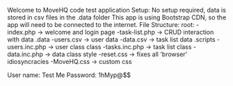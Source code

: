 Welcome to MoveHQ code test application
Setup: No setup required, data is stored in csv files in the .data folder
       This app is using Bootstrap CDN, so the app will need to be connected to the internet.
File Structure:
    root:
        -index.php -> welcome and login page
        -task-list.php -> CRUD interaction with data
        .data
            -users.csv -> user data
            -data.csv -> task list data
        .scripts
            -users.inc.php -> user class class
            -tasks.inc.php -> task list class
            -data.inc.php -> data class
        style
            -reset.css -> fixes all 'browser' idiosyncracies
            -MoveHQ.css -> custom css

User name: Test Me
Password: 1hMyp@$$